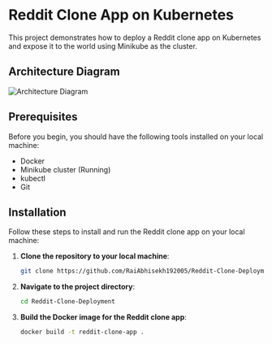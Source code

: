 # Reddit Clone App on Kubernetes

This project demonstrates how to deploy a Reddit clone app on Kubernetes and expose it to the world using Minikube as the cluster.

## Architecture Diagram
![Architecture Diagram](https://github.com/user-attachments/assets/cfd4b014-4171-46c5-ae8d-53dc44f32d8b)

## Prerequisites
Before you begin, you should have the following tools installed on your local machine:

- Docker
- Minikube cluster (Running)
- kubectl
- Git

## Installation
Follow these steps to install and run the Reddit clone app on your local machine:

1. **Clone the repository to your local machine**:
    ```sh
    git clone https://github.com/RaiAbhisekh192005/Reddit-Clone-Deployment.git
    ```

2. **Navigate to the project directory**:
    ```sh
    cd Reddit-Clone-Deployment
    ```

3. **Build the Docker image for the Reddit clone app**:
    ```sh
    docker build -t reddit-clone-app .
    ```
